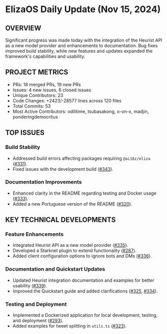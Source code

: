 # ElizaOS Daily Update (Nov 15, 2024)

## OVERVIEW 
Significant progress was made today with the integration of the Heurist API as a new model provider and enhancements to documentation. Bug fixes improved build stability, while new features and updates expanded the framework's capabilities and usability.

## PROJECT METRICS
- PRs: 18 merged PRs, 19 new PRs
- Issues: 4 new issues, 6 closed issues
- Unique Contributors: 23
- Code Changes: +2423/-28577 lines across 120 files
- Total Commits: 53
- Most Active Contributors: odilitime, tsubasakong, o-on-x, madjin, ponderingdemocritus

## TOP ISSUES
### Build Stability
- Addressed build errors affecting packages requiring `@ai16z/eliza` ([#331](https://github.com/elizaos/eliza/issues/331)).
- Fixed issues with the development build ([#343](https://github.com/elizaos/eliza/issues/343)).

### Documentation Improvements
- Enhanced clarity in the README regarding testing and Docker usage ([#333](https://github.com/elizaos/eliza/issues/333)).
- Added a new Portuguese version of the README ([#320](https://github.com/elizaos/eliza/issues/320)).

## KEY TECHNICAL DEVELOPMENTS
### Feature Enhancements
- Integrated Heurist API as a new model provider ([#335](https://github.com/elizaos/eliza/pull/335)).
- Developed a Starknet plugin to extend functionality ([#287](https://github.com/elizaos/eliza/pull/287)).
- Added client configuration options to ignore bots and DMs ([#336](https://github.com/elizaos/eliza/pull/336)).

### Documentation and Quickstart Updates
- Updated Heurist integration documentation and examples for better usability ([#339](https://github.com/elizaos/eliza/pull/339)).
- Improved the Quickstart guide and added clarifications ([#325](https://github.com/elizaos/eliza/pull/325), [#334](https://github.com/elizaos/eliza/pull/334)).

### Testing and Deployment
- Implemented a Dockerized application for local development, testing, and deployment ([#293](https://github.com/elizaos/eliza/pull/293)).
- Added examples for tweet splitting in `utils.ts` ([#323](https://github.com/elizaos/eliza/pull/323)).